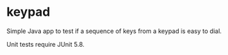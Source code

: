 # keypad
Simple Java app to test if a sequence of keys from a keypad is easy to dial.

Unit tests require JUnit 5.8.
